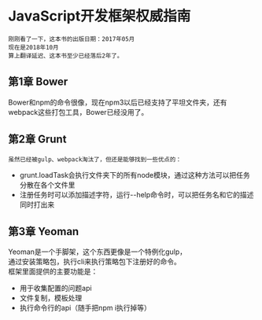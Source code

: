 # JavaScript开发框架权威指南

```
刚刚看了一下，这本书的出版日期：2017年05月
现在是2018年10月
算上翻译延迟、这本书至少已经落后2年了。
```

## 第1章 Bower
Bower和npm的命令很像，现在npm3以后已经支持了平坦文件夹，还有webpack这些打包工具，Bower已经没用了。

## 第2章 Grunt
```
虽然已经被gulp、webpack淘汰了，但还是能够找到一些优点的：
```
* grunt.loadTask会执行文件夹下的所有node模块，通过这种方法可以把任务分散在各个文件里
* 注册任务时可以添加描述字符，运行--help命令时，可以把任务名和它的描述同时打出来

## 第3章 Yeoman
Yeoman是一个手脚架，这个东西更像是一个特例化gulp，<br>
通过安装策略包，执行cli来执行策略包下注册好的命令。<br>
框架里面提供的主要功能是：
* 用于收集配置的问题api
* 文件复制，模板处理
* 执行命令行的api（随手把npm i执行掉等）